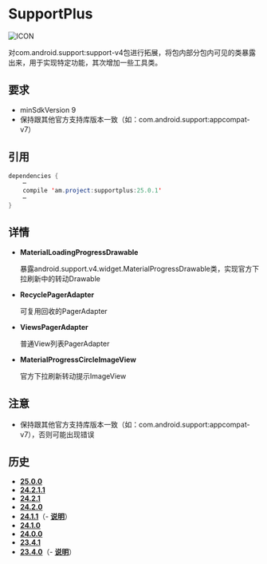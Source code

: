 # SupportPlus
![ICON](https://github.com/AlexMofer/ProjectX/blob/master/supportplus/icon.png)

对com.android.support:support-v4包进行拓展，将包内部分包内可见的类暴露出来，用于实现特定功能，其次增加一些工具类。
## 要求
- minSdkVersion 9
- 保持跟其他官方支持库版本一致（如：com.android.support:appcompat-v7）

## 引用
```java
dependencies {
    ⋯
    compile 'am.project:supportplus:25.0.1'
    ⋯
}
```
## 详情
- **MaterialLoadingProgressDrawable**

    暴露android.support.v4.widget.MaterialProgressDrawable类，实现官方下拉刷新中的转动Drawable
- **RecyclePagerAdapter**

    可复用回收的PagerAdapter

- **ViewsPagerAdapter**

    普通View列表PagerAdapter
- **MaterialProgressCircleImageView**

    官方下拉刷新转动提示ImageView

## 注意
- 保持跟其他官方支持库版本一致（如：com.android.support:appcompat-v7），否则可能出现错误

## 历史
- [**25.0.0**](https://bintray.com/alexmofer/maven/SupportPlus/25.0.0)
- [**24.2.1.1**](https://bintray.com/alexmofer/maven/SupportPlus/24.2.1.1)
- [**24.2.1**](https://bintray.com/alexmofer/maven/SupportPlus/24.2.1)
- [**24.2.0**](https://bintray.com/alexmofer/maven/SupportPlus/24.2.0)
- [**24.1.1**](https://bintray.com/alexmofer/maven/SupportPlus/24.1.1)（- [**说明**](https://github.com/AlexMofer/ProjectX/tree/master/supportplus/history/24.1.1)）
- [**24.1.0**](https://bintray.com/alexmofer/maven/SupportPlus/24.1.0)
- [**24.0.0**](https://bintray.com/alexmofer/maven/SupportPlus/24.0.0)
- [**23.4.1**](https://bintray.com/alexmofer/maven/SupportPlus/23.4.1)
- [**23.4.0**](https://bintray.com/alexmofer/maven/SupportPlus/23.4.0)（- [**说明**](https://github.com/AlexMofer/ProjectX/tree/master/supportplus/history/23.4.0)）